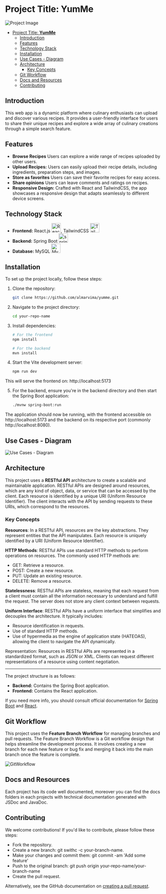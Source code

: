 # Project Title: **YumMe**

![Project Image](https://i.ibb.co/kBPxgyh/yumme-Logo2.png)

- [Project Title: **YumMe**](#project-title-yumme)
  - [Introduction](#introduction)
  - [Features](#features)
  - [Technology Stack](#technology-stack)
  - [Installation](#installation)
  - [Use Cases - Diagram](#use-cases---diagram)
  - [Architecture](#architecture)
    - [Key Concepts](#key-concepts)
  - [Git Workflow](#git-workflow)
  - [Docs and Resources](#docs-and-resources)
  - [Contributing](#contributing)

## Introduction

This web app is a dynamic platform where culinary enthusiasts can upload and discover various recipes. It provides a user-friendly interface for users to share their unique recipes and explore a wide array of culinary creations through a simple search feature.

## Features

- **Browse Recipes** Users can explore a wide range of recipes uploaded by other users.
- **Upload Recipes:** Users can easily upload their recipe details, including ingredients, preparation steps, and images.
- **Store as favorites** Users can save their favorite recipes for easy access.
- **Share opinions** Users can leave comments and ratings on recipes.
- **Responsive Design:** Crafted with React and TailwindCSS, the app showcases a responsive design that adapts seamlessly to different device screens.

## Technology Stack

- **Frontend:** React.js <a href="https://reactjs.org/" target="_blank" rel="noreferrer"><img src="https://raw.githubusercontent.com/danielcranney/readme-generator/main/public/icons/skills/react-colored.svg" width="30" height="30" alt="React" /></a>, TailwindCSS <a href="https://tailwindcss.com/" target="_blank" rel="noreferrer"><img src="https://raw.githubusercontent.com/danielcranney/readme-generator/main/public/icons/skills/tailwindcss-colored.svg" width="30" height="30" alt="TailwindCSS" /></a>
- **Backend:** Spring Boot <a href="https://spring.io/" target="_blank" rel="noreferrer"> <img src="https://www.vectorlogo.zone/logos/springio/springio-icon.svg" alt="spring" width="30" height="30"/></a>
- **Database:** MySQL <a href="https://www.mysql.com/" target="_blank" rel="noreferrer"><img src="https://raw.githubusercontent.com/danielcranney/readme-generator/main/public/icons/skills/mysql-colored.svg" width="30" height="30" alt="MySQL" /></a>

## Installation

To set up the project locally, follow these steps:

1. Clone the repository:

   ```bash
   git clone https://github.com/almarvima/yumme.git

   ```

2. Navigate to the project directory:

   ```bash
   cd your-repo-name

   ```

3. Install dependencies:

   ```bash
   # For the frontend
   npm install

   # For the backend
   mvn install

   ```

4. Start the Vite development server:
   ```bash
   npm run dev
   ```

This will serve the frontend on: http://localhost:5173

5. For the backend, ensure you're in the backend directory and then start the Spring Boot application:
   ```sh
   ./mvnw spring-boot:run
   ```

The application should now be running, with the frontend accessible on http://localhost:5173 and the backend on its respective port (commonly http://localhost:8080).

## Use Cases - Diagram
![Use Cases - Diagram](https://i.ibb.co/M99zMFg/useCases.png)


## Architecture

This project uses a **RESTful API** architecture to create a scalable and maintainable application. RESTful APIs are designed around resources, which are any kind of object, data, or service that can be accessed by the client. Each resource is identified by a unique URI (Uniform Resource Identifier). The client interacts with the API by sending requests to these URIs, which correspond to the resources.

### Key Concepts

**Resources**: In a RESTful API, resources are the key abstractions. They represent entities that the API manipulates. Each resource is uniquely identified by a URI (Uniform Resource Identifier).

**HTTP Methods**: RESTful APIs use standard HTTP methods to perform operations on resources. The commonly used HTTP methods are:

- GET: Retrieve a resource.
- POST: Create a new resource.
- PUT: Update an existing resource.
- DELETE: Remove a resource.

**Statelessness**: RESTful APIs are stateless, meaning that each request from a client must contain all the information necessary to understand and fulfill the request. The server does not store any client context between requests.

**Uniform Interface**: RESTful APIs have a uniform interface that simplifies and decouples the architecture. It typically includes:

- Resource identification in requests.
- Use of standard HTTP methods.
- Use of hypermedia as the engine of application state (HATEOAS), allowing the client to navigate the API dynamically.

Representation: Resources in RESTful APIs are represented in a standardized format, such as JSON or XML. Clients can request different representations of a resource using content negotiation.

---

The project structure is as follows:

- **Backend:** Contains the Spring Boot application.
- **Frontend:** Contains the React application.

If you need more info, you should consult official documentation for [Spring Boot](https://spring.io/projects/spring-boot) and [React](https://reactjs.org/).

## Git Workflow

This project uses the **Feature Branch Workflow** for managing branches and pull requests. The Feature Branch Workflow is a Git workflow design that helps streamline the development process. It involves creating a new branch for each new feature or bug fix and merging it back into the main branch once the feature is complete.

![GitWorkflow](https://i.ibb.co/zZhnZyt/workflow-git.png)

## Docs and Resources

Each project has its code well documented, moreover you can find the docs folders in each projects with technical documentation generated with JSDoc and JavaDoc.

## Contributing

We welcome contributions! If you'd like to contribute, please follow these steps:

- Fork the repository.
- Create a new branch: git swithc -c your-branch-name.
- Make your changes and commit them: git commit -am 'Add some feature'
- Push to the original branch: git push origin your-repo-name/your-branch-name
- Create the pull request.

Alternatively, see the GitHub documentation on [creating a pull request](https://docs.github.com/es/pull-requests/collaborating-with-pull-requests/proposing-changes-to-your-work-with-pull-requests/creating-a-pull-request).
